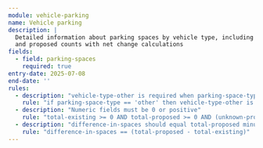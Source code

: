 ```yaml
---
module: vehicle-parking
name: Vehicle parking
description: |
  Detailed information about parking spaces by vehicle type, including existing 
  and proposed counts with net change calculations
fields:
  - field: parking-spaces
    required: true
entry-date: 2025-07-08
end-date: ''
rules:
  - description: "vehicle-type-other is required when parking-space-type is 'other'"
    rule: "if parking-space-type == 'other' then vehicle-type-other is required"
  - description: "Numeric fields must be 0 or positive"
    rule: "total-existing >= 0 AND total-proposed >= 0 AND (unknown-proposed is empty OR unknown-proposed >= 0)"
  - description: "difference-in-spaces should equal total-proposed minus total-existing"
    rule: "difference-in-spaces == (total-proposed - total-existing)"
---
```

